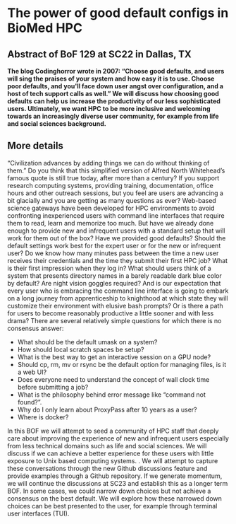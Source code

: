 # The power of good default configs in BioMed HPC 

## Abstract of BoF 129 at SC22 in Dallas, TX 

**The blog Codinghorror wrote in 2007: “Choose good defaults, and users will sing the praises of your system and how easy it is to use. Choose poor defaults, and you'll face down user angst over configuration, and a host of tech support calls as well.” 
We will discuss how choosing good defaults can help us increase the productivity of our less sophisticated users. Ultimately, we want HPC to be more inclusive and welcoming towards an increasingly diverse user community, for example from life and social sciences background.**

## More details 

“Civilization advances by adding things we can do without thinking of them.” Do you think that this simplified version of Alfred North Whitehead’s famous quote is still true today, after more than a century? If you support research computing systems, providing training, documentation, office hours and other outreach sessions, but you feel are users are advancing a bit glacially and you are getting as many questions as ever? Web-based science gateways have been developed for HPC environments to avoid confronting inexperienced users with command line interfaces that require them to read, learn and memorize too much. 
But have we already done enough to provide new and infrequent users with a standard setup that will work for them out of the box? Have we provided good defaults? Should the default settings work best for the expert user or for the new or infrequent user? Do we know how many minutes pass between the time a new user receives their credentials and the time they submit their first HPC job? What is their first impression when they log in? What should users think of a system that presents directory names in a barely readable dark blue color by default? Are night vision goggles required? And is our expectation that every user who is embracing the command line interface is going to embark on a long journey from apprenticeship to knighthood at which state they will customize their environment with elusive bash prompts? Or is there a path for users to become reasonably productive a little sooner and with less drama?  There are several relatively simple questions for which there is no consensus answer: 

- What should be the default umask on a system?
- How should local scratch spaces be setup? 
- What is the best way to get an interactive session on a GPU node? 
- Should cp, rm, mv or rsync be the default option for managing files, is it a web UI? 
- Does everyone need to understand the concept of wall clock time before submitting a job? 
- What is the philosophy behind error message like “command not found?”. 
- Why do I only learn about ProxyPass after 10 years as a user?
- Where is docker?

In this BOF we will attempt to seed a community of HPC staff that deeply care about improving the experience of new and infrequent users especially from less technical domains such as life and social sciences. We will discuss if we can achieve a better experience for these users with little exposure to Unix based computing systems. . We will attempt to capture these conversations through the new Github discussions feature and provide examples through a Github repository. If we generate momentum, we will continue the discussions at SC23 and establish this as a longer term BOF.
In some cases, we could narrow down choices but not achieve a consensus on the best default.  We will explore how these narrowed down choices can be best presented to the user, for example through terminal user interfaces (TUI). 
